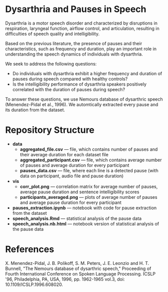 # Dysarthria and Pauses in Speech 

Dysarthria is a motor speech disorder and characterized by disruptions in respiration, laryngeal function, airflow control, and articulation, resulting in difficulties of speech quality and intelligibility.

Based on the previous literature, the presence of pauses and their characteristics, such as frequency and duration, play an important role in understanding the speech dynamics of individuals with dysarthria.

We seek to address the following questions:
+ Do individuals with dysarthria exhibit a higher frequency and duration of pauses during speech compared with healthy controls?
+ Is the intelligibility performance of dysarthria speakers positively correlated with the duration of pauses during speech?

To answer these questions, we use Nemours database of dysarthric speech (Menendez-Pidal et al., 1996). We automtically extracted every pause and its duration from the dataset.

# Repository Structure

+ **data**
  + **aggregated_file.csv** — file, which contains number of pauses and their average duration for each dataset file
  + **aggregated_participant.csv** — file, which contains average number of pauses and average duration for every participant
  + **pauses_data.csv** — file, where each line is a detected pause (with data on participant, audio file and pause duration)
+ **vis**
  + **corr_plot.png** — correlation matrix for average number of pauses, average pause duration and sentence intelligibility scores
  + **participants_averaged.png** — plots of average number of pauses and average pause duration for every participant
+ **pauses_extraction.ipynb** — notebook with code for pause extraction from the dataset
+ **speech_analysis.Rmd** — statistical analysis of the pause data
+ **speech_analysis.nb.html** — notebook version of statistical analysis of the pause data

# References
X. Menendez-Pidal, J. B. Polikoff, S. M. Peters, J. E. Leonzio and H. T. Bunnell, "The Nemours database of dysarthric speech," Proceeding of Fourth International Conference on Spoken Language Processing. ICSLP '96, Philadelphia, PA, USA, 1996, pp. 1962-1965 vol.3, doi: 10.1109/ICSLP.1996.608020.

